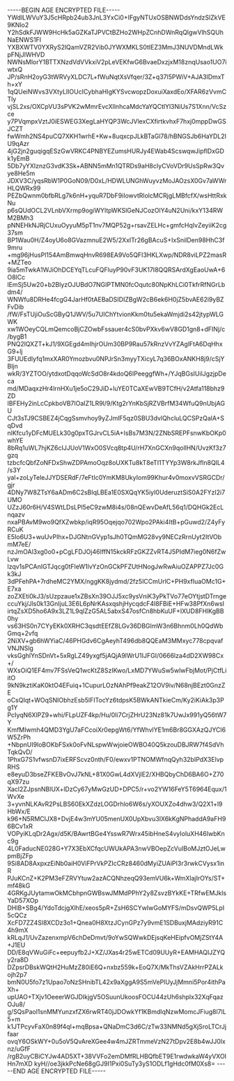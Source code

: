 -----BEGIN AGE ENCRYPTED FILE-----
YWdlLWVuY3J5cHRpb24ub3JnL3YxCi0+IFgyNTUxOSBNWDdsYndzSlZkVE9KNlo2
Y2hSdkFJWW9HcHk5aGZKaTJPVCtBZHo2WHpZCnhDWnRqQlgwVlhSQUhNaENWS1Fl
YXBXWTV0YXRyS2lQamVZR2Vib0JYWXMKLS0tIEZ3MmJ3NUVDMndLWkpFNjJlWHVD
NWNsMlorY1BTTXNzdVdVVkxiV2pLeVEKfwG6BvaeDxzjxM18znqUsao1UO7iwtxQ
JP/sRnH2oyG3tWRVyXLDC7L+fWuNqtXsVfqer/3Z+q37l5PWiV+AJA3lDmxTh+xY
1qQUeiNWvs3VXtyLlIOUcICybhaHIgKYSvcwopzDoxuiXaxdEo/XFAR6zVvmCTly
vjSL2xs/OXCpVU3sPVK2wMmrEvcXllnhcaMdcYaYQCtlYl3NiUs7S1Xnn/VcSzce
y7PVqmpxVztJ0iESWEG3XegLaHYQP3WcJVlexCXfirtkvhxF7hxj0mppDwGSJCZT
fwWmh2NS4puCQ7XKH1wrhE+Kw+8uqxcpJLkBTaGl78/hBNGSJb6HaYDL2IU9qAzr
4jG2jn2guqigqESzGwVRKC4PNBYEZumsHURJy4EWab4ScswqwJipflDxGDk1yEmB
5Db7yYXIznzG3vdK3Sk+ABNN5mMn1QTRDs9aH8cIyCVoVDr9UsSpRw3Qvye8He5m
JDXV3C/yqsRbW1P0GoN09/D0xL/HDWLUNGhWuyvzMoJAOzsX0Gv7aWWrHLQWRx99
PEZbQwnm0bfbRLg7k6nH+yquR7DbF9iIowvtRlolcMCRjgLMBfcfX/wsHttRxkNu
p6sQUdOCL2VLnbVXrmp9ogiWYltpWKSlGeNJCozOlY4uN2Uni/kxY134RWM2BMh3
pNNEHkNJRjCUxuOyyuM5pT1nv7MQP52g+rsavZELHc+gmfcHqIvZeyiiK2cg37sm
BP1Wau0H/Z4oyU6o8GVazmnuE2W5/2XxITr26gBAcuS+IxSnilDen98HhC3f9mru
+mg96jHusPl154AmBmwqHnvR698EA9Vo5QFI3HKLXwp/NDR8viLPZ2masR+MZTeo
9ia5mTwkA1WJiOhDCEYqTLcuFQFluyP90vF3UK17I8QQRSArdXgEaoUwA+6O8lCc
lEmSj5Uw20+b2BlyzOJUBdO7NGIPTMN0fcOqutc80NpKhLCi0TkfrRfNGrLbdm4/
WNWfu8DRHe4fcgG4JarHf0tAEBaDSIDIZBgW2cB6ek6H0jZ5bvAE62i9yBZFvDib
/fW/FsTUjiOuScGByQ1JWV/5u7UIChYtvionKkm0tu5ekaWmjdi2s42jtypWLGWK
xw1WOeyCQLmQemcoBjCZOwbFssauer4cS0bvPXkv6wV8GD1gn8+dFINj/c/bygB1
PNQ2lQXZT+kJ1/9XGEgd4mIhjrOUm30BP9Rau57kRnzVvYZAglFtA6DqHhxG9+lj
3FUUEdIyfq1mxXAR0Ymozbvu0NPJrSn3myyTXicyL7q36BOxANKH8j9/cSjYBljn
wkR/3YZTOO/ytdxotDqqoWcSdO8r4kdoQ6IPeeggfWh+/YJqBGsIUilJgzjpDeca
md/MDaqxzHr4lrnHXu1je5oC29JiD+luYE0TCaXEwVB9TCfH/v2Atfa118bhz9ZD
IBFEHy2inLcCpkboVB7lOaIZ1LR9l/9/Ktg2rYnKbSjRZVBrfM34WfuQ9nUbjAGU
CJt3sTJ9CSBEZ4jCqgSsmvhoy9yZJmlF5qz0SBU3dvlQhcluLQCSPzQalA+SqDvd
nlKfcu1yDFcMUELk30g0pxTGJrvCL5iA+IsBs7M3N/2ZNbSREPFsnwKbOKp0whYE
8bRq1uWL7hjKZ6cIJJUoV1WxO0SVcq8tp4U/rH7XnGCXn9qollHN/UvzKf3z7gzq
tzbcfcQbfZoNFDxShwZDPAmoOqz8oUXKTu8kT8eTI1TYYp3W8rkJfln8QIL4/s3Y
yal+zoLyTeleJJYDSERdF/7eFtIc0YmKM8UkyIom99Khur4v0moxvVSRGCDr/gjr
4DNy7W8ZTsY6aADm6C2sBIqLBEa1E0SXQqYK5iyI0UderuztSiS0A2FYzI2i7UMO
UZzJ60r6H/V4SWtLDsLPl5eC9zwM8i4s/08nQEwvDeAfL56q1/DQHGk2EcLnqazv
nxaPBAvM9wo9QfXZwbkp/iqR95Oqejqo702Wpo2PAki4ItB+pGuwd2/Z4yFyRCuK
E5Io6U3+wuUvPIhx+DJGNtnGVyp1sJh0TQmMG28vy9NECzRrnUyt2ItVObmM7eE/
nzJmOAl3xg0o0+pCgLFDJOj46IffN15kckRFzGKZZvRT4J5PIdM7ieg0N6fZwLvw
lzqv1sPCAnIGTJqcg0tFleW1lvYzOnGCkPFZUtHNogJwRwAiuOZAPPZ7Jc0Gk3kJ
3dPFehPA+7rdheMC2YMX/nggKK8jydmd/2fz5lCCmUrlC+PH9xfIuaOMc1G+E7xa
zoZXEti0kJ3/sUzpzaue1xZBsXn39OJJ5xc9ysVniK3yPkTVo77eOYtjstDTrnge
ccuYkj/Jls0k13GnIjuL3E6L6pNrKAsxqshjHycqdcF4I8FBiE+HFw38PfXn6wsI
irtqZsXD5ho6A9x3LZ1L9qlZzG5AL5abxS47osfCn8hbKuUF+IXUD8FHlKgBB0hy
vs63HS0n7CYyEKk0XRHC3qsdtEEfZ8LGv36DBGlmW3n6Bhnm0Lh0QdWbGmq+2vfq
2NiXV+gb6hWYiaC/46PHGdv6CgAeyhT496db8QQEaM3MMxyc778cpqvafVNJNSlg
vksGghlYnSDnVt+5xRgLZ49yxgf5jAQjA9lWrU1IJFGI/0666lza4dD2XW98Cx+/
WXsOiQ1EF4mv7FSsVeQ1wcKtZ8SzIKwo/LxMD7YWuSw5wlwFbjMot/PjCtfLiitO
9kN9kztiKaK0ktO4EFuiq+1CupurLOzNAhPf9eakZ12OV9iv/N68njBEzt0GnzZE
oCsQIqt+WOqSNIObhzEsb5lFITocYz6tdpsK5BWkANTkieCm/Ky2iKiAk3p3Pg1Y
PcIyqN6XlPZ9+whi/FLpUZF4kp/Hu/0Ii7CrjZHrU23Nz81k7UwJx991yQ56tW7Y
KmfMIwmh4QMD3YgU7aFCcoiXr0epgWt6/YfWhvlYE1m6Br8GGXAzQJYCl6W5ZrPh
+NbpnUI9loBOKbFSxk0oFvNLspwWwjoieOWBO40Q5kzouDBJRW7f4SdVhTqkQvD/
1PhxG7S1vfwsnD7ixERFScvz0nth/F0/ewxv1PTNOMWfnqQyh32bIPdX3ElvpRHS
e8eyuD3bseZFKEBvOvJ7kNL+81X0GwL4dXVjlE2/XHBQbyChD6BA6O+Z70qX97zu
Xacl2ZJpsnNBlUX+lDzCy67yMwGzUD+DPC5/r+vo2YW16FeY5T6964Equx/1WvXe
3+yvnNLKAvR2PsLBS60EkXZdzLOGDrhlo6W6s/yXOUXZo4dhw3/Q2X1+l9HbWx/E
k96+N5RMClJX8+DvjE4w3mYU05menUX0UpXbvu3IX6kKgNPhaddA9aFH96BCv1xR
VOPyiKLqDr2Agx/d5K/BAwrtBGe4YsswR7Wrx45ibHneS4vyIoluXH46IwbKnc9g
4L0FaducNE028G+Y7X3EbXCfqcUWUkAPA3nwVBOepZcVuIBoMJztOJeLwpmBjZFp
9Si8AD8AxpxzEiNb0aiH0ViFPrVkPZIcCRz8460dMyiZUAiPI3r3rwkCVysx1inR
PJuKCnZ+K2PM3eFZRVYtuw2azACQNhzeqQ93emVU6k+WmXlajIrOYs/ST+mf48kG
4GRKgJUytamwOkMCbhpnGWBswJMMdPPhY2y8ZsvzBYkKE+TRfwEMJklsYaD57XOp
DHlB+SBg4/YdoTdcjgXlhE/xeos5pR+ZsH6SCYwIwGoMYFS/mDsvQWP5LpI5cQCz
XcFD7ZZ4Sl8XCDz3o1+Qnea0H8XtzJCynGPz7y9vmE1SDBuxjMAdziyR91C4h9mX
kRLqJ1/UvZazenxmpV6chDeDmvt/9oYwSQWwkDEjsqKeHEipfvOMjZStY4A+J1EU
DD/E8qVWuGiFc+eepuyfb2J+XZ/JXas4r25wETCd09UUyR+EAMHAQIJZYQy2ra8D
DZpsrDBskWQtH2HuMzZ80iE6Q+nxbz559k+EoQ7X/MkThsVZAkHrrPZALkojh2p7
bmN0U5fo7z1Upao7oNzSHnibTL42x9aXggA9S5mVePlUyJjMmni5Por4ithPaXh+
upUAO+TXjv1OeeerWGJDIkjgV5OSuunUkoosFOCU44zUh6shplx32XqFqazOJu8/
g/SQsPaol1snMMYunzxfZX6rwRT40jJDOwkYf1KBmdlqNzwMomcJFiug8l7lL5+m
k1JTPcyvFaX0n89f4qI+mqBpsa+QNaDmC3d6C/zTw33NMNd5gXjSroLTCrJjfaar
ovqY6OSkWY+0u5oV5QvAreXGee4w4mJZRTmmeVzN27tDpv2E8b4wJJ0lxnz/uGfF
/rgB2uyCBiCYJw4AD5XT+38VVFo2emDMfRLHBQfbET9E1rwdwkaW4yVXOIHn7mXD
kyH//oe3jkkPcNe68gGJ9I1Pxi0SuTy3yS1ODLf1gHdc0fM0Xs8=
-----END AGE ENCRYPTED FILE-----
